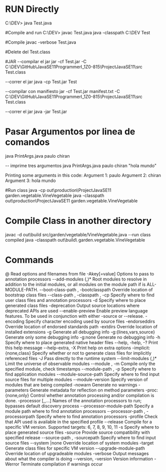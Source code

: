 # RUN Directly
C:\DEV> java Test.java


#Compile and run 
C:\DEV> javac Test.java
java -classpath C:\DEV Test

#Compile 
javac -verbose Test.java

#Delete 
del Test.class

#JAR
--compilar el jar
jar -cf Test.jar -C C:\DEV\GitHub\JavaSE11ProgrammerI_1Z0-815\ProjectJavaSE11\src Test.class

--correr el jar
java -cp Test.jar Test

--compilar con manifiesto
jar -cf Test.jar manifest.txt -C C:\DEV\GitHub\JavaSE11ProgrammerI_1Z0-815\ProjectJavaSE11\src Test.class

--correr el jar
java -jar Test.jar

# Pasar Argumentos por linea de comandos 
java PrintArgs.java paulo chiran

-- imprime tres argumentos 
java PrintArgs.java paulo chiran "hola mundo"

Printing some arguments in this code:
Argument 1: paulo
Argument 2: chiran
Argument 3: hola mundo

#Run class
java -cp  out\production\ProjectJavaSE11 garden.vegetable.VineVegetable
java -classpath  out\production\ProjectJavaSE11 garden.vegetable.VineVegetable

# Compile Class in another directory
javac -d out\build src/garden/vegetable/VineVegetable.java
--run class compiled
java -classpath  out\build\ garden.vegetable.VineVegetable


# Commands

 @<filename>                  Read options and filenames from file
  -Akey[=value]                Options to pass to annotation processors
  --add-modules <module>(,<module>)*
        Root modules to resolve in addition to the initial modules, or all modules
        on the module path if <module> is ALL-MODULE-PATH.
  --boot-class-path <path>, -bootclasspath <path>
        Override location of bootstrap class files
  --class-path <path>, -classpath <path>, -cp <path>
        Specify where to find user class files and annotation processors
  -d <directory>               Specify where to place generated class files
  -deprecation
        Output source locations where deprecated APIs are used
  --enable-preview
        Enable preview language features. To be used in conjunction with either -source or --release.
  -encoding <encoding>         Specify character encoding used by source files
  -endorseddirs <dirs>         Override location of endorsed standards path
  -extdirs <dirs>              Override location of installed extensions
  -g                           Generate all debugging info
  -g:{lines,vars,source}       Generate only some debugging info
  -g:none                      Generate no debugging info
  -h <directory>
        Specify where to place generated native header files
  --help, -help, -?            Print this help message
  --help-extra, -X             Print help on extra options
  -implicit:{none,class}
        Specify whether or not to generate class files for implicitly referenced files
  -J<flag>                     Pass <flag> directly to the runtime system
  --limit-modules <module>(,<module>)*
        Limit the universe of observable modules
  --module <module-name>, -m <module-name>
        Compile only the specified module, check timestamps
  --module-path <path>, -p <path>
        Specify where to find application modules
  --module-source-path <module-source-path>
        Specify where to find input source files for multiple modules
  --module-version <version>
        Specify version of modules that are being compiled
  -nowarn                      Generate no warnings
  -parameters
        Generate metadata for reflection on method parameters
  -proc:{none,only}
        Control whether annotation processing and/or compilation is done.
  -processor <class1>[,<class2>,<class3>...]
        Names of the annotation processors to run; bypasses default discovery process
  --processor-module-path <path>
        Specify a module path where to find annotation processors
  --processor-path <path>, -processorpath <path>
        Specify where to find annotation processors
  -profile <profile>
        Check that API used is available in the specified profile
  --release <release>
        Compile for a specific VM version. Supported targets: 6, 7, 8, 9, 10, 11
  -s <directory>               Specify where to place generated source files
  -source <release>
        Provide source compatibility with specified release
  --source-path <path>, -sourcepath <path>
        Specify where to find input source files
  --system <jdk>|none          Override location of system modules
  -target <release>            Generate class files for specific VM version
  --upgrade-module-path <path>
        Override location of upgradeable modules
  -verbose                     Output messages about what the compiler is doing
  --version, -version          Version information
  -Werror                      Terminate compilation if warnings occur

